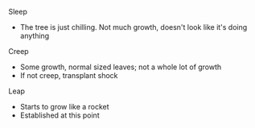 Sleep

-   The tree is just chilling. Not much growth, doesn't look like it's
    doing anything

Creep

-   Some growth, normal sized leaves; not a whole lot of growth
-   If not creep, transplant shock

Leap

-   Starts to grow like a rocket
-   Established at this point
